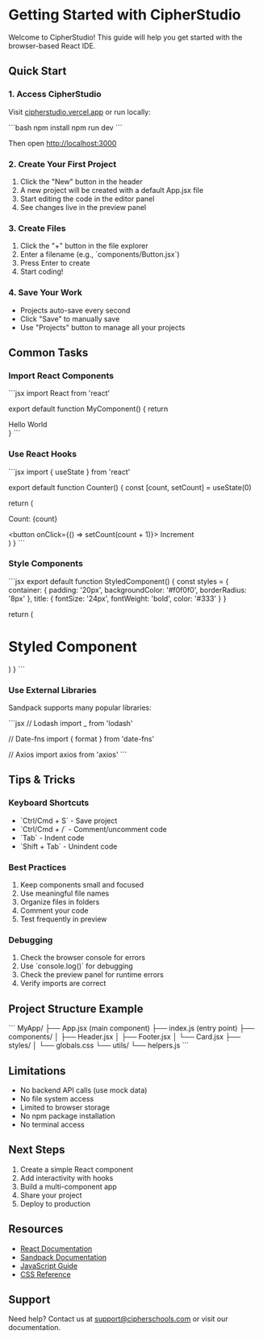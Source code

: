 # Getting Started with CipherStudio

Welcome to CipherStudio! This guide will help you get started with the browser-based React IDE.

## Quick Start

### 1. Access CipherStudio

Visit [cipherstudio.vercel.app](https://cipherstudio.vercel.app) or run locally:

\`\`\`bash
npm install
npm run dev
\`\`\`

Then open [http://localhost:3000](http://localhost:3000)

### 2. Create Your First Project

1. Click the "New" button in the header
2. A new project will be created with a default App.jsx file
3. Start editing the code in the editor panel
4. See changes live in the preview panel

### 3. Create Files

1. Click the "+" button in the file explorer
2. Enter a filename (e.g., \`components/Button.jsx\`)
3. Press Enter to create
4. Start coding!

### 4. Save Your Work

- Projects auto-save every second
- Click "Save" to manually save
- Use "Projects" button to manage all your projects

## Common Tasks

### Import React Components

\`\`\`jsx
import React from 'react'

export default function MyComponent() {
  return <div>Hello World</div>
}
\`\`\`

### Use React Hooks

\`\`\`jsx
import { useState } from 'react'

export default function Counter() {
  const [count, setCount] = useState(0)
  
  return (
    <div>
      <p>Count: {count}</p>
      <button onClick={() => setCount(count + 1)}>
        Increment
      </button>
    </div>
  )
}
\`\`\`

### Style Components

\`\`\`jsx
export default function StyledComponent() {
  const styles = {
    container: {
      padding: '20px',
      backgroundColor: '#f0f0f0',
      borderRadius: '8px'
    },
    title: {
      fontSize: '24px',
      fontWeight: 'bold',
      color: '#333'
    }
  }
  
  return (
    <div style={styles.container}>
      <h1 style={styles.title}>Styled Component</h1>
    </div>
  )
}
\`\`\`

### Use External Libraries

Sandpack supports many popular libraries:

\`\`\`jsx
// Lodash
import _ from 'lodash'

// Date-fns
import { format } from 'date-fns'

// Axios
import axios from 'axios'
\`\`\`

## Tips & Tricks

### Keyboard Shortcuts
- \`Ctrl/Cmd + S\` - Save project
- \`Ctrl/Cmd + /\` - Comment/uncomment code
- \`Tab\` - Indent code
- \`Shift + Tab\` - Unindent code

### Best Practices
1. Keep components small and focused
2. Use meaningful file names
3. Organize files in folders
4. Comment your code
5. Test frequently in preview

### Debugging
1. Check the browser console for errors
2. Use \`console.log()\` for debugging
3. Check the preview panel for runtime errors
4. Verify imports are correct

## Project Structure Example

\`\`\`
MyApp/
├── App.jsx (main component)
├── index.js (entry point)
├── components/
│   ├── Header.jsx
│   ├── Footer.jsx
│   └── Card.jsx
├── styles/
│   └── globals.css
└── utils/
    └── helpers.js
\`\`\`

## Limitations

- No backend API calls (use mock data)
- No file system access
- Limited to browser storage
- No npm package installation
- No terminal access

## Next Steps

1. Create a simple React component
2. Add interactivity with hooks
3. Build a multi-component app
4. Share your project
5. Deploy to production

## Resources

- [React Documentation](https://react.dev)
- [Sandpack Documentation](https://sandpack.codesandbox.io/)
- [JavaScript Guide](https://developer.mozilla.org/en-US/docs/Web/JavaScript)
- [CSS Reference](https://developer.mozilla.org/en-US/docs/Web/CSS)

## Support

Need help? Contact us at support@cipherschools.com or visit our documentation.
